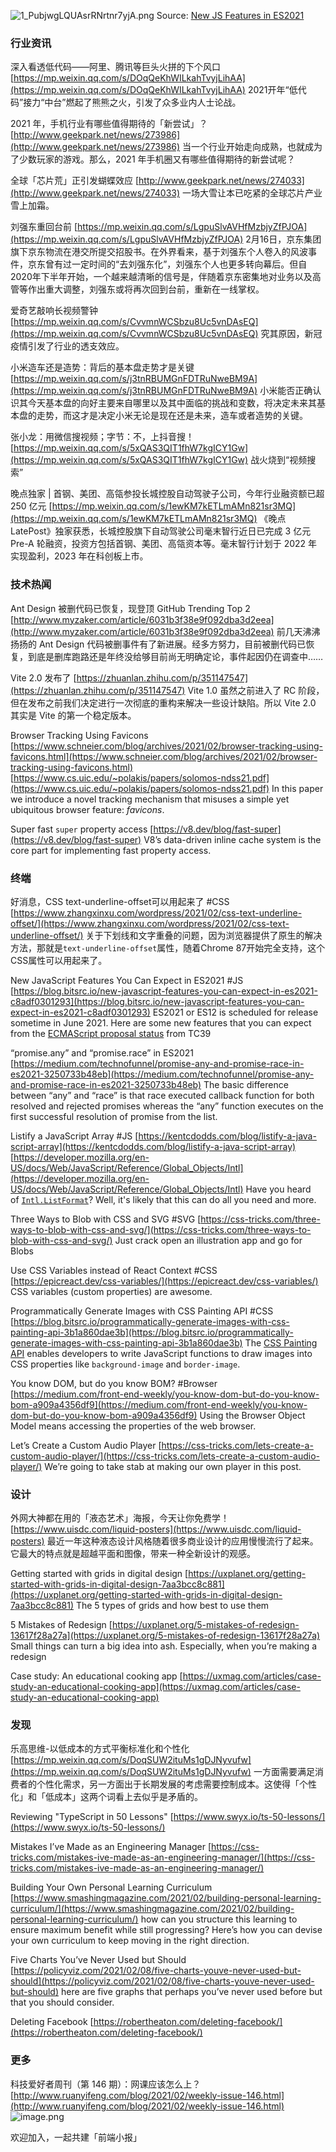![1_PubjwgLQUAsrRNrtnr7yjA.png](https://cdn.nlark.com/yuque/0/2021/png/85771/1613947856303-5bacf0f6-08ee-4e84-a7a8-f4ff30905ffb.png#align=left&display=inline&height=253&margin=%5Bobject%20Object%5D&name=1_PubjwgLQUAsrRNrtnr7yjA.png&originHeight=506&originWidth=1012&size=54984&status=done&style=none&width=506)
Source: [New JS Features in ES2021](https://blog.bitsrc.io/new-javascript-features-you-can-expect-in-es2021-c8adf0301293)
### 行业资讯
深入看透低代码——阿里、腾讯等巨头火拼的下个风口
[https://mp.weixin.qq.com/s/DOqQeKhWILkahTvyjLihAA](https://mp.weixin.qq.com/s/DOqQeKhWILkahTvyjLihAA)
2021开年“低代码”接力“中台”燃起了熊熊之火，引发了众多业内人士论战。

2021 年，手机行业有哪些值得期待的「新尝试」？
[http://www.geekpark.net/news/273986](http://www.geekpark.net/news/273986)
当一个行业开始走向成熟，也就成为了少数玩家的游戏。那么，2021 年手机圈又有哪些值得期待的新尝试呢？

全球「芯片荒」正引发蝴蝶效应
[http://www.geekpark.net/news/274033](http://www.geekpark.net/news/274033)
一场大雪让本已吃紧的全球芯片产业雪上加霜。

刘强东重回台前
[https://mp.weixin.qq.com/s/LgpuSlvAVHfMzbjyZfPJOA](https://mp.weixin.qq.com/s/LgpuSlvAVHfMzbjyZfPJOA)
2月16日，京东集团旗下京东物流在港交所提交招股书。在外界看来，基于刘强东个人卷入的风波事件，京东曾有过一定时间的“去刘强东化”，刘强东个人也更多转向幕后。但自2020年下半年开始，一个越来越清晰的信号是，伴随着京东密集地对业务以及高管等作出重大调整，刘强东或将再次回到台前，重新在一线掌权。

爱奇艺敲响长视频警钟
[https://mp.weixin.qq.com/s/CvvmnWCSbzu8Uc5vnDAsEQ](https://mp.weixin.qq.com/s/CvvmnWCSbzu8Uc5vnDAsEQ)
究其原因，新冠疫情引发了行业的透支效应。

小米造车还是造势：背后的基本盘走势才是关键
[https://mp.weixin.qq.com/s/j3tnRBUMGnFDTRuNweBM9A](https://mp.weixin.qq.com/s/j3tnRBUMGnFDTRuNweBM9A)
小米能否正确认识其今天基本盘的向好主要来自哪里以及其中面临的挑战和变数，将决定未来其基本盘的走势，而这才是决定小米无论是现在还是未来，造车或者造势的关键。

张小龙：用微信搜视频；字节：不，上抖音搜！
[https://mp.weixin.qq.com/s/5xQAS3QIT1fhW7kgICY1Gw](https://mp.weixin.qq.com/s/5xQAS3QIT1fhW7kgICY1Gw)
战火烧到“视频搜索”

晚点独家 | 首钢、美团、高瓴参投长城控股自动驾驶子公司，今年行业融资额已超 250 亿元
[https://mp.weixin.qq.com/s/1ewKM7kETLmAMn821sr3MQ](https://mp.weixin.qq.com/s/1ewKM7kETLmAMn821sr3MQ)
《晚点 LatePost》独家获悉，长城控股旗下自动驾驶公司毫末智行近日已完成 3 亿元 Pre-A 轮融资，投资方包括首钢、美团、高瓴资本等。毫末智行计划于 2022 年实现盈利，2023 年在科创板上市。

### 技术热闻
Ant Design 被删代码已恢复，现登顶 GitHub Trending Top 2
[http://www.myzaker.com/article/6031b3f38e9f092dba3d2eea](http://www.myzaker.com/article/6031b3f38e9f092dba3d2eea)
前几天沸沸扬扬的 Ant Design 代码被删事件有了新进展。经多方努力，目前被删代码已恢复，到底是删库跑路还是年终没给够目前尚无明确定论，事件起因仍在调查中……

Vite 2.0 发布了
[https://zhuanlan.zhihu.com/p/351147547](https://zhuanlan.zhihu.com/p/351147547)
Vite 1.0 虽然之前进入了 RC 阶段，但在发布之前我们决定进行一次彻底的重构来解决一些设计缺陷。所以 Vite 2.0 其实是 Vite 的第一个稳定版本。

Browser Tracking Using Favicons
[https://www.schneier.com/blog/archives/2021/02/browser-tracking-using-favicons.html](https://www.schneier.com/blog/archives/2021/02/browser-tracking-using-favicons.html)
[https://www.cs.uic.edu/~polakis/papers/solomos-ndss21.pdf](https://www.cs.uic.edu/~polakis/papers/solomos-ndss21.pdf)
In this paper we introduce a novel tracking mechanism that misuses a simple yet ubiquitous browser feature: _favicons_.

Super fast `super` property access
[https://v8.dev/blog/fast-super](https://v8.dev/blog/fast-super)
V8’s data-driven inline cache system is the core part for implementing fast property access.

### 终端
好消息，CSS text-underline-offset可以用起来了 #CSS
[https://www.zhangxinxu.com/wordpress/2021/02/css-text-underline-offset/](https://www.zhangxinxu.com/wordpress/2021/02/css-text-underline-offset/)
关于下划线和文字重叠的问题，因为浏览器提供了原生的解决方法，那就是`text-underline-offset`属性，随着Chrome 87开始完全支持，这个CSS属性可以用起来了。

New JavaScript Features You Can Expect in ES2021 #JS
[https://blog.bitsrc.io/new-javascript-features-you-can-expect-in-es2021-c8adf0301293](https://blog.bitsrc.io/new-javascript-features-you-can-expect-in-es2021-c8adf0301293)
ES2021 or ES12 is scheduled for release sometime in June 2021. Here are some new features that you can expect from the [ECMAScript proposal status](https://github.com/tc39/proposals) from TC39

“promise.any” and “promise.race” in ES2021
[https://medium.com/technofunnel/promise-any-and-promise-race-in-es2021-3250733b48eb](https://medium.com/technofunnel/promise-any-and-promise-race-in-es2021-3250733b48eb)
The basic difference between “any” and “race” is that race executed callback function for both resolved and rejected promises whereas the “any” function executes on the first successful resolution of promise from the list.

Listify a JavaScript Array #JS
[https://kentcdodds.com/blog/listify-a-java-script-array](https://kentcdodds.com/blog/listify-a-java-script-array)
[https://developer.mozilla.org/en-US/docs/Web/JavaScript/Reference/Global_Objects/Intl](https://developer.mozilla.org/en-US/docs/Web/JavaScript/Reference/Global_Objects/Intl)
Have you heard of [`Intl.ListFormat`](https://developer.mozilla.org/en-US/docs/Web/JavaScript/Reference/Global_Objects/Intl/ListFormat)? Well, it's likely that this can do all you need and more. 

Three Ways to Blob with CSS and SVG #SVG
[https://css-tricks.com/three-ways-to-blob-with-css-and-svg/](https://css-tricks.com/three-ways-to-blob-with-css-and-svg/)
Just crack open an illustration app and go for Blobs

Use CSS Variables instead of React Context #CSS
[https://epicreact.dev/css-variables/](https://epicreact.dev/css-variables/)
CSS variables (custom properties) are awesome.

Programmatically Generate Images with CSS Painting API #CSS
[https://blog.bitsrc.io/programmatically-generate-images-with-css-painting-api-3b1a860dae3b](https://blog.bitsrc.io/programmatically-generate-images-with-css-painting-api-3b1a860dae3b)
The [CSS Painting API](https://developer.mozilla.org/en-US/docs/Web/API/CSS_Painting_API) enables developers to write JavaScript functions to draw images into CSS properties like `background-image` and `border-image`.

You know DOM, but do you know BOM? #Browser
[https://medium.com/front-end-weekly/you-know-dom-but-do-you-know-bom-a909a4356df9](https://medium.com/front-end-weekly/you-know-dom-but-do-you-know-bom-a909a4356df9)
Using the Browser Object Model means accessing the properties of the web browser.

Let’s Create a Custom Audio Player
[https://css-tricks.com/lets-create-a-custom-audio-player/](https://css-tricks.com/lets-create-a-custom-audio-player/)
We’re going to take stab at making our own player in this post.

### 设计
外网大神都在用的「液态艺术」海报，今天让你免费学！
[https://www.uisdc.com/liquid-posters](https://www.uisdc.com/liquid-posters)
最近一年这种液态设计风格随着很多商业设计的应用慢慢流行了起来。它最大的特点就是超越平面和图像，带来一种全新设计的观感。

Getting started with grids in digital design
[https://uxplanet.org/getting-started-with-grids-in-digital-design-7aa3bcc8c881](https://uxplanet.org/getting-started-with-grids-in-digital-design-7aa3bcc8c881)
The 5 types of grids and how best to use them

5 Mistakes of Redesign
[https://uxplanet.org/5-mistakes-of-redesign-13617f28a27a](https://uxplanet.org/5-mistakes-of-redesign-13617f28a27a)
Small things can turn a big idea into ash. Especially, when you’re making a redesign

Case study: An educational cooking app
[https://uxmag.com/articles/case-study-an-educational-cooking-app](https://uxmag.com/articles/case-study-an-educational-cooking-app)

### 发现
乐高思维-以低成本的方式平衡标准化和个性化
[https://mp.weixin.qq.com/s/DoqSUW2ituMs1gDJNyvufw](https://mp.weixin.qq.com/s/DoqSUW2ituMs1gDJNyvufw)
一方面需要满足消费者的个性化需求，另一方面出于长期发展的考虑需要控制成本。这使得「个性化」和「低成本」这两个词看上去似乎是矛盾的。

Reviewing "TypeScript in 50 Lessons"
[https://www.swyx.io/ts-50-lessons/](https://www.swyx.io/ts-50-lessons/)

Mistakes I’ve Made as an Engineering Manager
[https://css-tricks.com/mistakes-ive-made-as-an-engineering-manager/](https://css-tricks.com/mistakes-ive-made-as-an-engineering-manager/)

Building Your Own Personal Learning Curriculum
[https://www.smashingmagazine.com/2021/02/building-personal-learning-curriculum/](https://www.smashingmagazine.com/2021/02/building-personal-learning-curriculum/)
how can you structure this learning to ensure maximum benefit while still progressing? Here’s how you can devise your own curriculum to keep moving in the right direction.

Five Charts You’ve Never Used but Should
[https://policyviz.com/2021/02/08/five-charts-youve-never-used-but-should](https://policyviz.com/2021/02/08/five-charts-youve-never-used-but-should)
here are five graphs that perhaps you’ve never used before but that you should consider.

Deleting Facebook
[https://robertheaton.com/deleting-facebook/](https://robertheaton.com/deleting-facebook/)

### 更多
科技爱好者周刊（第 146 期）：网课应该怎么上？
[http://www.ruanyifeng.com/blog/2021/02/weekly-issue-146.html](http://www.ruanyifeng.com/blog/2021/02/weekly-issue-146.html)
![image.png](https://cdn.nlark.com/yuque/0/2020/png/85771/1605930034828-7fc81343-651f-4a15-8465-eebe5a23cf61.png#align=left&display=inline&height=31&margin=%5Bobject%20Object%5D&name=image.png&originHeight=90&originWidth=2186&size=14325&status=done&style=none&width=746)


欢迎加入，一起共建「前端小报」
